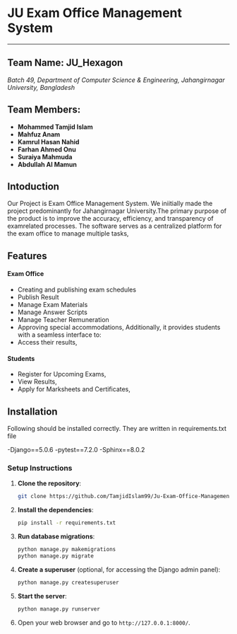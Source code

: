 # JU Exam Office Management System
---
## Team Name: JU_Hexagon
*Batch 49, Department of Computer Science & Engineering, Jahangirnagar University, Bangladesh*

## Team Members:
- **Mohammed Tamjid Islam** 
- **Mahfuz Anam** 
- **Kamrul Hasan Nahid** 
- **Farhan Ahmed Onu** 
- **Suraiya Mahmuda** 
- **Abdullah Al Mamun**
## Intoduction

Our Project is Exam Office Management System. We iniitially made the project predominantly for Jahangirnagar University.The primary purpose of the product is to improve the accuracy, efficiency, and transparency of examrelated processes. The software serves as a centralized platform for the exam office to manage multiple tasks,

## Features
#### Exam Office
- Creating and publishing exam schedules
- Publish Result
- Manage Exam Materials
- Manage Answer Scripts
- Manage Teacher Remuneration
- Approving special accommodations,
Additionally, it provides students with a seamless interface to:
- Access their results,
#### Students
- Register for Upcoming Exams,
- View Results,
- Apply for Marksheets and Certificates,

  


## Installation
Following should be installed correctly. They are written in requirements.txt file

-Django==5.0.6
-pytest==7.2.0
-Sphinx==8.0.2


### Setup Instructions

1. **Clone the repository**:
    ```bash
    git clone https://github.com/TamjidIslam99/Ju-Exam-Office-Management-System.git
    ```

2. **Install the dependencies**:
    ```bash
    pip install -r requirements.txt
    ```

3. **Run database migrations**:
    ```bash
    python manage.py makemigrations
    python manage.py migrate
    ```

4. **Create a superuser** (optional, for accessing the Django admin panel):
    ```bash
    python manage.py createsuperuser
    ```

5. **Start the server**:
    ```bash
    python manage.py runserver
    ```

6. Open your web browser and go to `http://127.0.0.1:8000/`.



